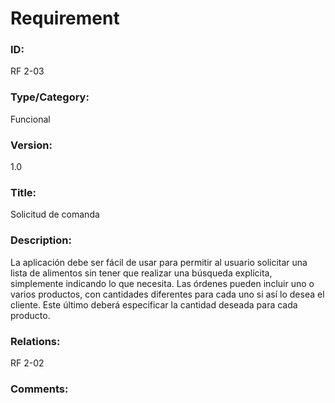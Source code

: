 # Requirement

### ID:

RF 2-03

### Type/Category:

Funcional

### Version:

1.0

### Title:

Solicitud de comanda

### Description:

La aplicación debe ser fácil de usar para permitir al usuario solicitar una lista de alimentos sin tener que realizar una búsqueda explícita, simplemente indicando lo que necesita. Las órdenes pueden incluir uno o varios productos, con cantidades diferentes para cada uno si así lo desea el cliente. Este último deberá especificar la cantidad deseada para cada producto.

### Relations:

RF 2-02

### Comments:

